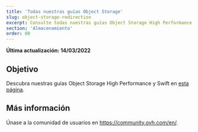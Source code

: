 ```yaml
---
title: 'Todas nuestras guías Object Storage'
slug: object-storage-redirection
excerpt: Consulte todas nuestras guías Object Storage High Performance y Swift
section: 'Almacenamiento'
order: 00
---
```


**Última actualización: 14/03/2022**

## Objetivo

Descubra nuestras guías Object Storage High Performance y Swift en [esta página](https://docs.ovh.com/us/es/storage/).

## Más información

Únase a la comunidad de usuarios en <https://community.ovh.com/en/>.
